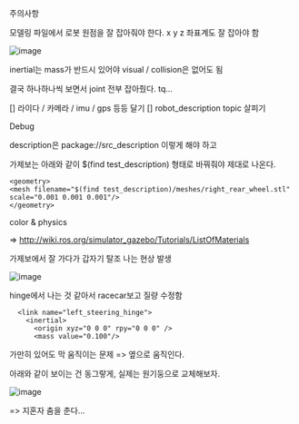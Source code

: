 주의사항 

모델링 파일에서 로봇 원점을 잘 잡아줘야 한다. 
x y z 좌표계도 잘 잡아야 함

![image](https://user-images.githubusercontent.com/12381733/164065909-3f7d109f-4d2b-4a75-ab7b-3a3ddd9c0011.png)


inertial는 mass가 반드시 있어야
visual / collision은 없어도 됨

결국 하나하나씩 보면서 joint 전부 잡아줬다. tq...



[] 라이다 / 카메라 / imu / gps 등등 달기
[] robot_description topic 살피기

Debug

description은 package://src_description 이렇게 해야 하고

가제보는 아래와 같이 $(find test_description) 형태로 바꿔줘야 제대로 나온다.

```
<geometry>
<mesh filename="$(find test_description)/meshes/right_rear_wheel.stl" scale="0.001 0.001 0.001"/>
</geometry>
```

color & physics

=> http://wiki.ros.org/simulator_gazebo/Tutorials/ListOfMaterials

가제보에서 잘 가다가 갑자기 탈조 나는 현상 발생

![image](https://user-images.githubusercontent.com/12381733/164165986-d22b2554-ce06-447b-8f7c-960e992104d0.png)

hinge에서 나는 것 같아서 racecar보고 질량 수정함

```
  <link name="left_steering_hinge">
    <inertial>
      <origin xyz="0 0 0" rpy="0 0 0" />
      <mass value="0.100"/>
```

가만히 있어도 막 움직이는 문제
=> 옆으로 움직인다.

아래와 같이 보이는 건 동그랗게, 실제는 원기둥으로 교체해보자.

![image](https://user-images.githubusercontent.com/12381733/164170370-01788062-713d-4e21-97fe-5b733a93b317.png)

=> 지혼자 춤을 춘다...